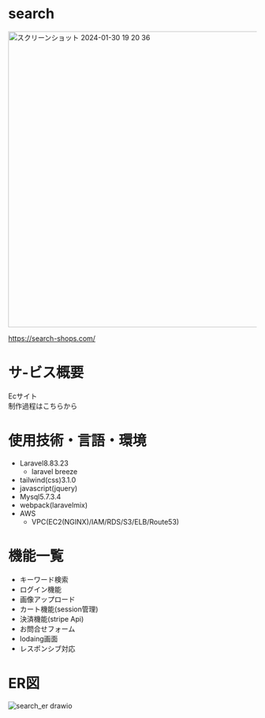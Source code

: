 # search

<a href="https://search-shops.com/">
<img width="1234" style="width:600px" alt="スクリーンショット 2024-01-30 19 20 36" src="https://github.com/morishima06/search/assets/91010416/59a000ed-0aeb-4903-b1fd-23885e37fae7">
</a>
<p>
  <a href="https://search-shops.com/">
  https://search-shops.com/
  </a>
</p>



# サ-ビス概要
Ecサイト<br>
制作過程はこちらから

# 使用技術・言語・環境
- Laravel8.83.23
  - laravel breeze
- tailwind(css)3.1.0
- javascript(jquery)
- Mysql5.7.3.4
- webpack(laravelmix)
- AWS
  - VPC(EC2(NGINX)/IAM/RDS/S3/ELB/Route53)
  
# 機能一覧
- キーワード検索
- ログイン機能
- 画像アップロード
- カート機能(session管理)
- 決済機能(stripe Api)
- お問合せフォーム
- lodaing画面
- レスポンシブ対応

# ER図
![search_er drawio](https://github.com/morishima06/search/assets/91010416/bcd65dc9-ee06-48c9-8c39-f4dbd4e9d147)
